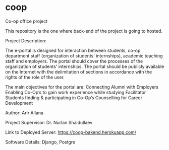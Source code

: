 # coop
Co-op office project

This repository is the one where back-end of the project is going to hosted.

Project Description:

The e-portal is designed for interaction between students, co-op department staff (organization of students' internships), academic teaching staff and employers. The portal should cover the processes of the organization of students' internships. The portal should be publicly available on the Internet with the delimitation of sections in accordance with the rights of the role of the user.

The main objectives for the portal are: 
Connecting Alumni with Employers 
Enabling Co-Op’s to gain work experience while studying 
Facilitator Students finding & participating in Co-Op’s 
Counselling for Career Development 

Author: Arir Allana

Project Supervisor: Dr. Nurlan Shaidullaev

Link to Deployed Server: https://coop-bakend.herokuapp.com/

Software Details: Django, Postgre

